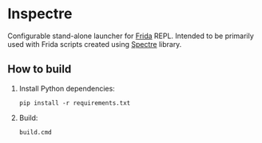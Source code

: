 Inspectre
===

Configurable stand-alone launcher for [Frida](https://github.com/frida/frida) REPL. 
Intended to be primarily used with Frida scripts created using [Spectre](https://github.com/frida-spectre/spectre) library.

How to build
------------

1. Install Python dependencies:
    ```
    pip install -r requirements.txt
    ```
2. Build:
    ```
    build.cmd
    ```